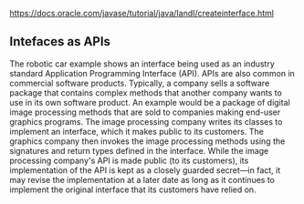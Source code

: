 https://docs.oracle.com/javase/tutorial/java/IandI/createinterface.html

## Intefaces as APIs

The robotic car example shows an interface being used as an industry standard Application Programming Interface (API). APIs are also common in commercial software products. Typically, a company sells a software package that contains complex methods that another company wants to use in its own software product. An example would be a package of digital image processing methods that are sold to companies making end-user graphics programs. The image processing company writes its classes to implement an interface, which it makes public to its customers. The graphics company then invokes the image processing methods using the signatures and return types defined in the interface. While the image processing company's API is made public (to its customers), its implementation of the API is kept as a closely guarded secret—in fact, it may revise the implementation at a later date as long as it continues to implement the original interface that its customers have relied on.